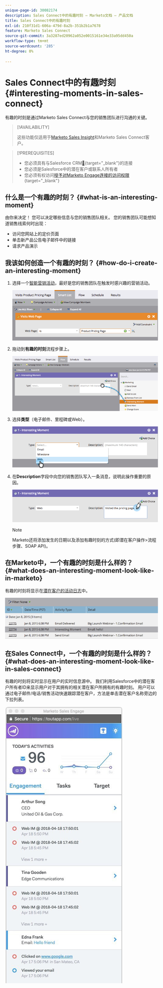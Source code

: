 ```yaml
---
unique-page-id: 30082174
description: Sales Connect中的有趣时刻 — Marketo文档 — 产品文档
title: Sales Connect中的有趣时刻
exl-id: 210f31d1-606a-479d-8a2b-351b2b1a7678
feature: Marketo Sales Connect
source-git-commit: 3a3287ed20962a052e0015161e34e33a95dd450a
workflow-type: tm+mt
source-wordcount: '285'
ht-degree: 0%

---
```


# Sales Connect中的有趣时刻 {#interesting-moments-in-sales-connect}

有趣的时刻是通过Marketo Sales Connect与您的销售团队进行沟通的关键。

>[!AVAILABILITY]
>
>这些功能仅适用于[Marketo Sales Insight](/help/marketo/product-docs/marketo-sales-insight/msi-for-salesforce/features/tabs-in-the-msi-panel/interesting-moments/using-interesting-moments.md)和Marketo Sales Connect客户。

>[!PREREQUISITES]
>
>* 您必须具有与Salesforce CRM[&#128279;](/help/marketo/product-docs/marketo-sales-connect/crm/salesforce-integration/connect-your-sales-connect-account-to-salesforce.md){target="_blank"}的连接
>* 您必须是Salesforce中的潜在客户或联系人所有者
>* 您必须有权访问[授予对Marketo Engage连接的访问权限](/help/marketo/product-docs/marketo-sales-connect/marketo/granting-access-to-users.md){target="_blank"}

## 什么是一个有趣的时刻？ {#what-is-an-interesting-moment}

由你来决定！ 您可以决定哪些信息与您的销售团队相关。 您的销售团队可能想知道销售线索何时出现：

* 访问您网站上的定价页面
* 单击新产品公告电子邮件中的链接
* 请求产品演示

## 我该如何创造一个有趣的时刻？ {#how-do-i-create-an-interesting-moment}

1. 选择一个[智能营销活动](/help/marketo/product-docs/core-marketo-concepts/smart-campaigns/understanding-smart-campaigns.md)，最好是您的销售团队在触发时感兴趣的营销活动。

   ![](assets/image2015-1-8-18-3a8-3a54.png)

1. 拖动到&#x200B;**有趣的时刻**&#x200B;流程步骤上。

   ![](assets/image2015-1-8-18-3a15-3a20.png)

1. 选择&#x200B;**类型**（电子邮件、里程碑或Web）。

   ![](assets/image2015-1-8-18-3a17-3a16.png)

1. 在&#x200B;**Description**&#x200B;字段中向您的销售团队写入一条消息，说明此操作重要的原因。

   ![](assets/image2015-1-8-18-3a18-3a23.png)

   >[!NOTE]
   >
   >Marketo还将添加发生的日期以及添加有趣时刻的方式(即潜在客户操作>流程步骤、SOAP API)。

## 在Marketo中，一个有趣的时刻是什么样的？  {#what-does-an-interesting-moment-look-like-in-marketo}

有趣的时刻将显示在[潜在客户的活动日志](/help/marketo/product-docs/core-marketo-concepts/smart-lists-and-static-lists/managing-people-in-smart-lists/using-the-person-detail-page.md)中。

![](assets/image2015-1-14-18-3a45-3a58.png)

## 在Sales Connect中，一个有趣的时刻是什么样的？ {#what-does-an-interesting-moment-look-like-in-sales-connect}

有趣的时刻将实时显示在用户的实时信息源中。 我们利用Salesforce中的潜在客户所有者ID来显示用户对于其拥有的相关潜在客户所拥有的有趣时刻。 用户可以通过电子邮件/电话/销售活动快速跟踪潜在客户，方法是单击潜在客户名称旁边的下拉列表。

![](assets/engagement.jpg)
